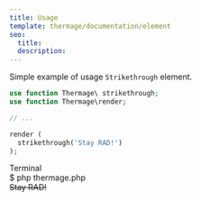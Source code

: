 ```yaml
---
title: Usage
template: thermage/documentation/element
seo:
  title: 
  description: 
---
```


Simple example of usage `Strikethrough` element.

```php
use function Thermage\ strikethrough;
use function Thermage\render;

// ...

render (
  strikethrough('Stay RAD!')
);
```

<div class="terminal">
  <div class="terminal-header">Terminal</div>
  <div class="terminal-body">
    <div class="terminal-command">$ php thermage.php</div>
    <div class="el-div" style="text-decoration: line-through;">Stay RAD!</div>
  </div>
</div>